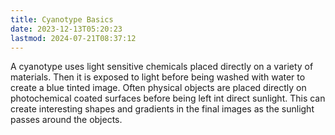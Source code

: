 ```yaml
---
title: Cyanotype Basics
date: 2023-12-13T05:20:23
lastmod: 2024-07-21T08:37:12
---
```


A cyanotype uses light sensitive chemicals placed directly on a variety of materials. Then it is exposed to light before being washed with water to create a blue tinted image. Often physical objects are placed directly on photochemical coated surfaces before being left int direct sunlight. This can create interesting shapes and gradients in the final images as the sunlight passes around the objects.
